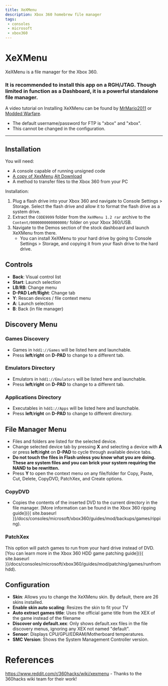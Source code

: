 ```yaml
---
title: XeXMenu
description: Xbox 360 homebrew file manager
tags:
 - consoles
 - microsoft
 - xbox360
---
```


# XeXMenu

XeXMenu is a file manager for the Xbox 360. 

### It is recommended to install this app on a RGH/JTAG. Though limited in function as a Dashboard, it is a powerful standalone file manager.

A video tutorial on Installing XeXMenu can be found by [MrMario2011](https://www.youtube.com/watch?v=w5xVFNkxv-I) or [Modded Warfare](https://www.youtube.com/watch?v=eq-ky8T6kl4).

- The default username/password for FTP is "xbox" and "xbox".
- This cannot be changed in the configuration.

------

## Installation

You will need:

- A console capable of running unsigned code
- [A copy of XexMenu](https://mega.nz/file/9AlUmDZK#oykniipcx80kvuRxLaqY8NtPMJYKHW1ZYpqYfcAZsLA) [Alt Download](http://www.mediafire.com/file/7orm0jrkncrzo1w/xexmenu12live.rar/file)
- A method to transfer files to the Xbox 360 from your PC

Installation:

1. Plug a flash drive into your Xbox 360 and navigate to Console Settings > Storage. Select the flash drive and allow it to format the flash drive as a system drive. 
2. Extract the `CODE9999` folder from the `XeXMenu 1.2 rar` archive to the `Content/0000000000000000/` folder on your Xbox 360/USB.
3. Navigate to the Demos section of the stock dashboard and launch XeXMenu from there.
   - You can install XeXMenu to your hard drive by going to Console Settings > Storage, and copying it from your flash drive to the hard drive.

## Controls

- **Back**: Visual control list
- **Start**: Launch selection
- **LB**/**RB**: Change menu
- **D-PAD Left**/**Right**: Change tab
- **Y**: Rescan devices / file context menu
- **A**: Launch selection
- **B**: Back (in file manager)

## Discovery Menu

### Games Discovery

- Games in `hdd1://Games` will be listed here and launchable. 
- Press **left**/**right** on **D-PAD** to change to a different tab.

### Emulators Directory

- Emulators in `hdd1://Emulators` will be listed here and launchable. 
- Press **left**/**right** on **D-PAD** to change to a different tab.

### Applications Directory

- Executables in `hdd1://Apps` will be listed here and launchable. 
- Press **left**/**right** on **D-PAD** to change to different directory.

## File Manager Menu

- Files and folders are listed for the selected device.
- Change selected device tab by pressing **X** and selecting a device with **A** or press **left**/**right** on **D-PAD** to cycle through available device tabs.
- **Do not touch the files in Flash unless you know what you are doing. These are system files and you can brick your system requiring the NAND to be rewritten.**
- Press **Y** to open the context menu on any file/folder for Copy, Paste, Cut, Delete, CopyDVD, PatchXex, and Create options.

### CopyDVD

- Copies the contents of the inserted DVD to the current directory in the file manager. [More information can be found in the Xbox 360 ripping guide]({{ site.baseurl }}/docs/consoles/microsoft/xbox360/guides/mod/backups/games/ripping).

### PatchXex

This option will patch games to run from your hard drive instead of DVD. [You can learn more in the Xbox 360 HDD game patching guide]({{ site.baseurl }}/docs/consoles/microsoft/xbox360/guides/mod/patching/games/runfromhdd).

## Configuration

- **Skin**: Allows you to change the XeXMenu skin. By default, there are 26 skins installed.
- **Enable skin auto scaling**: Resizes the skin to fit your TV
- **Auto extract games title**: Uses the official game title from the XEX of the game instead of the filename
- **Discover only default.xex**: Only shows default.xex files in the file discovery menus, ignoring any XEX not named "default".
- **Sensor**: Displays CPU/GPU/EDRAM/Motherboard temperatures.
- **SMC Version**: Shows the System Management Controller version.



# References

https://www.reddit.com/r/360hacks/wiki/xexmenu - Thanks to the 360hacks wiki team for their work!

